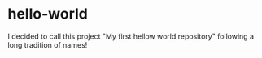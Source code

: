 # hello-world
I decided to call this project "My first hellow world repository" following a long tradition of names!
